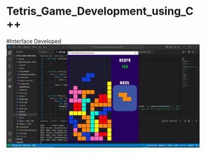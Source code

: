 # Tetris_Game_Development_using_C++

#Interface Developed
![Screenshot](https://github.com/AyuK03/Tetris_Game_Development_using_CPP/blob/main/Images/myGame_pic.jpeg)

